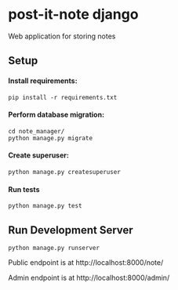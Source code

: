 # post-it-note django 
Web application for storing notes

## Setup
#### Install requirements:
    pip install -r requirements.txt
#### Perform database migration:
    cd note_manager/
    python manage.py migrate
#### Create superuser:
    python manage.py createsuperuser   
#### Run tests
    python manage.py test
## Run Development Server
    python manage.py runserver

Public endpoint is at http://localhost:8000/note/

Admin endpoint is at http://localhost:8000/admin/
